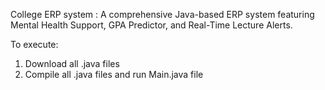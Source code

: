 College ERP system : 
A comprehensive Java-based ERP system featuring Mental Health Support, GPA Predictor, and Real-Time Lecture Alerts.

To execute:
1) Download all .java files
2) Compile all .java files and run Main.java file

